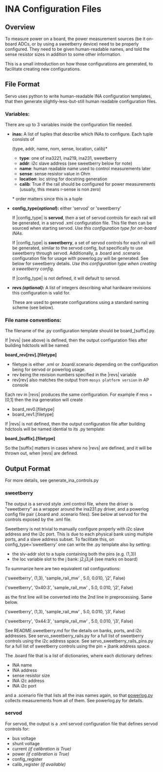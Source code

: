 # INA Configuration Files

## Overview

To measure power on a board, the power measurement sources (be it on-board ADCs,
or by using a sweetberry device) need to be properly configured.
They need to be given human-readable names, and told the sense resistor sizes in
addition to some other information.

This is a small introduction on how those configurations are generated, to
facilitate creating new configurations.

## File Format

Servo uses python to write human-readable INA configuration templates, that then
generate slightly-less-but-still human readable configuration files.

### Variables:
There are up to 3 variables inside the configuration file needed.

- **inas:** A list of tuples that describe which INAs to configure.
            Each tuple consists of

  (type, addr, name, nom, sense, location, calib)\*

    - **type**: one of ina3221, ina219, ina231, sweetberry
    - **addr**: i2c slave address (see sweetberry below for note)
    - **name**: human readable name used to control measurements later
    - **sense**: sense resistor value in Ohm
    - **location**: loc string for docstring generation
    - **calib**: True if the rail should be configured for power measurements
               (usually, this means r-sense is non zero)

  \* order matters since this is a tuple

- **config\_type(*optional*):** either 'servod' or 'sweetberry'

  If |config\_type| is **servod**, then a set of servod controls for each rail
  will be generated, in a servod .xml configuration file. This file then can be
  sourced when starting servod.
  *Use this configuration type for on-board INAs*.

  If |config\_type| is **sweetberry**, a set of servod controls for each rail
  will be generated, similar to the servod config, but specifically to use
  sweetberry through servod. Additionally, a .board and .scenario configuration
  file for usage with powerlog.py will be generated. See below for sweetberry
  details.
  *Use this configuration type when creating a sweetberry config*.

  If |config\_type| is not defined, it will default to servod.

 - **revs *(optional)*:** A list of integers describing what hardware revisions
                          this configuration is valid for.

   These are used to generate configurations using a standard naming scheme
   (see below).

### File name conventions:

The filename of the .py configuration template should be board\_[suffix].py.

If |revs| (see above) is defined, then the output configuration files after
building hdctools will be named

**board\_rev[rev].[filetype]**

- filetype is either .xml or .board/.scenario depending on the configuration
  being for servod or powerlog usage.
- rev being the revision numbers specified in the |revs| variable
- rev[rev] also matches the output from `mosys platform version` in AP console

Each rev in |revs| produces the same configuration. For example if revs = [0,1]
then the ina generation will create
- board\_rev0.[filetype]
- board\_rev1.[filetype]

If |revs| is not defined, then the output configuration file after building
hdctools will be named idential to its .py template:

**board\_[suffix].[filetype]**

So the [suffix] matters in cases where no |revs| are defined, and it will be
thrown out, when |revs| are defined.


## Output Format

For more details, see generate\_ina\_controls.py

### sweetberry

The output is a servod style .xml control file, where the driver is "sweetberry"
as a wrapper around the ina231.py driver, and a powerlog config file pair
(.board and .scenario files). See below at servod for the controls exposed by
the .xml file.

Sweetberry is not trivial to manually configure properly with i2c slave address
and the i2c port. This is due to each physical bank using multiple ports, and a
slave address subset. To facilitate this, on config\_type='sweetberry' one can
write the .py template also by setting:
- the slv-addr slot to a tuple containing both the pins (e.g. (1,3))
- the loc variable slot to the j bank: j2,j3,j4 (see marks on board)

To summarize here are two equivalent rail configurations:

('sweetberry', (1,3),    'sample_rail_mw' , 5.0, 0.010, 'j2', False)

('sweetberry', '0x40:3', 'sample_rail_mw' , 5.0, 0.010, 'j2', False)

as the first line will be converted into the 2nd line in preprocessing. Same
below.

('sweetberry', (1,3),    'sample_rail_mw' , 5.0, 0.010, 'j3', False)

('sweetberry', '0x44:3', 'sample_rail_mw' , 5.0, 0.010, 'j3', False)

See README.sweetberry.md for the details on banks, ports, and i2c addresses.
See servo_sweetberry_rails.py for a full list of sweetberry controls using the
i2c address space.
See servo_sweetberry_rails_pins.py for a full list of sweetberry controls using
the pin + jbank address space.

The .board file that is a list of dictionaries, where each dictionary defines:

- INA name
- INA address
- sense resistor size
- INA i2c address
- INA i2c port

and a .scenario file that lists all the inas names again, so that [powerlog.py]
collects measurements from all of them. See powerlog.py for details.

### servod

For servod, the output is a .xml servod configuration file that defines servod
controls for:

- bus voltage
- shunt voltage
- current *(if calibration is True)*
- power *(if calibration is True)*
- config\_register
- calib\_register *(if available)*

[powerlog.py]:https://chromium.googlesource.com/chromiumos/platform/ec/+/refs/heads/master/extra/usb_power/board.README
